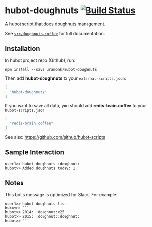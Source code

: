 # hubot-doughnuts [![Build Status](https://travis-ci.org/uramonk/hubot-doughnuts.svg?branch=master)](https://travis-ci.org/uramonk/hubot-doughnuts)

A hubot script that does doughnuts management.

See [`src/doughnuts.coffee`](src/doughnuts.coffee) for full documentation.

## Installation

In hubot project repo (Github), run:

`npm install --save uramonk/hubot-doughnuts`

Then add **hubot-doughnuts** to your `external-scripts.json`:

```json
[
  "hubot-doughnuts"
]
```

If you want to save all data, you should add **redis-brain.coffee** to your `hubot-scripts.json`

```json
[
  "redis-brain.coffee"
]
```

See also: https://github.com/github/hubot-scripts

## Sample Interaction

```
user1>> hubot-doughnuts :doughnut:
hubot>> Added doughnuts today: 1
```

## Notes

This bot's message is optimized for Slack.
For example:
```
user1>> hubot-doughnuts list
hubot>> ```
hubot>> 2014: :doughnut:x25
hubot>> 2015: :doughnut::doughnut:
hubot>> ```
```

